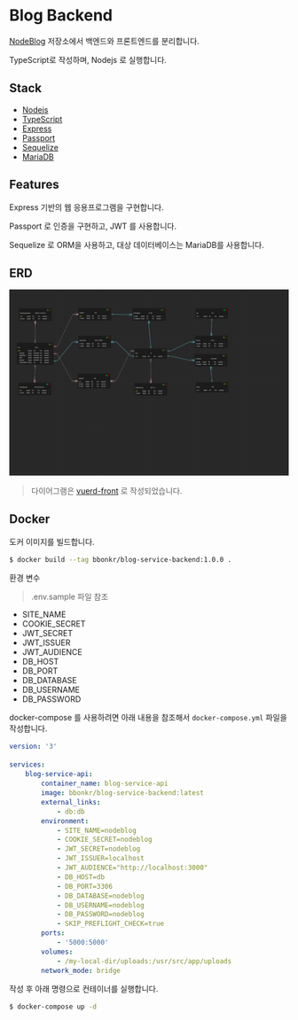# Blog Backend

[NodeBlog](https://github.com/bbonkr/nodeblog) 저장소에서 백엔드와 프론트엔드를 분리합니다.

TypeScript로 작성하며, Nodejs 로 실행합니다.

## Stack

-   [Nodejs](https://nodejs.org)
-   [TypeScript](https://www.typescriptlang.org/)
-   [Express](https://expressjs.com/ko/)
-   [Passport](http://www.passportjs.org/)
-   [Sequelize](https://sequelize.org/)
-   [MariaDB](https://mariadb.org/)

## Features

Express 기반의 웹 응용프로그램을 구현합니다.

Passport 로 인증을 구현하고, JWT 를 사용합니다.

Sequelize 로 ORM을 사용하고, 대상 데이터베이스는 MariaDB를 사용합니다.

## ERD

![ERD](./erd/blog.png)

> 다이어그램은 [vuerd-front](https://github.com/vuerd/vuerd-front) 로 작성되었습니다.

## Docker

도커 이미지를 빌드합니다.

```bash
$ docker build --tag bbonkr/blog-service-backend:1.0.0 .
```

환경 변수

> .env.sample 파일 참조

-   SITE_NAME
-   COOKIE_SECRET
-   JWT_SECRET
-   JWT_ISSUER
-   JWT_AUDIENCE
-   DB_HOST
-   DB_PORT
-   DB_DATABASE
-   DB_USERNAME
-   DB_PASSWORD

docker-compose 를 사용하려면 아래 내용을 참조해서 `docker-compose.yml` 파일을 작성합니다.

```yaml
version: '3'

services:
    blog-service-api:
        container_name: blog-service-api
        image: bbonkr/blog-service-backend:latest
        external_links:
            - db:db
        environment:
            - SITE_NAME=nodeblog
            - COOKIE_SECRET=nodeblog
            - JWT_SECRET=nodeblog
            - JWT_ISSUER=localhost
            - JWT_AUDIENCE="http://localhost:3000"
            - DB_HOST=db
            - DB_PORT=3306
            - DB_DATABASE=nodeblog
            - DB_USERNAME=nodeblog
            - DB_PASSWORD=nodeblog
            - SKIP_PREFLIGHT_CHECK=true
        ports:
            - '5000:5000'
        volumes:
            - /my-local-dir/uploads:/usr/src/app/uploads
        network_mode: bridge
```

작성 후 아래 명령으로 컨테이너를 실행합니다.

```bash
$ docker-compose up -d
```
